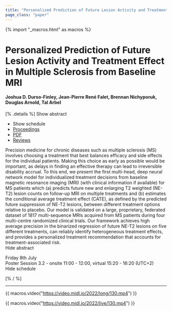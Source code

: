 ```yaml
---
title: "Personalized Prediction of Future Lesion Activity and Treatment Effect in Multiple Sclerosis from Baseline MRI"
page_class: "paper"
---
```


{% import "_macros.html" as macros %}

# Personalized Prediction of Future Lesion Activity and Treatment Effect in Multiple Sclerosis from Baseline MRI

#### Joshua D. Durso-Finley, Jean-Pierre René Falet, Brennan Nichyporuk, Douglas Arnold, Tal Arbel

[% .details %]
<a class="toggle_visibility" data-selector=".abstract" data-level="3">Show abstract</a>
- <a class="toggle_visibility" data-selector=".schedule" data-level="3">Show schedule</a>
- <a href="">Proceedings</a>
- <a href="https://openreview.net/pdf?id=Jc8lyRwRs90">PDF</a>
- <a href="https://openreview.net/forum?id=Jc8lyRwRs90">Reviews</a>

<p>
    <span class="abstract">
        Precision medicine for chronic diseases such as multiple sclerosis (MS) involves choosing a treatment that best balances efficacy and side effects for the individual patients. Making  this choice as early as possible would be important, as delays in finding an effective therapy can lead to irreversible disability accrual. To this end, we present the first multi-head, deep neural network model for individualized treatment decisions from baseline magnetic resonance imaging (MRI) (with clinical information if available) for MS patients which (a) predicts future new and enlarging T2 weighted (NE-T2) lesion counts on follow-up MRI on multiple treatments and (b) estimates the conditional average treatment effect (CATE), as defined by the predicted future suppression of NE-T2 lesions, between different treatment options relative to placebo. Our model is validated on a large, proprietary, federated dataset of 1817 multi-sequence MRIs acquired from MS patients during four multi-centre randomized clinical trials. Our framework achieves high average precision in the binarized regression of future NE-T2 lesions on five different treatments, can reliably identify heterogeneous treatment effects, and provides a personalized treatment recommendation that accounts for treatment-associated risk.
        <br>
        <span class="actions"><a class="toggle_visibility" data-level="2">Hide abstract</a></span>
    </span>
</p>

<p>
    <span class="schedule">
        Friday 8th July<br>Poster Session 3.2 - onsite 11:00 - 12:00, virtual 15:20 - 16:20 (UTC+2)
        <br>
        <span class="actions"><a class="toggle_visibility" data-level="2">Hide schedule</a></span>
    </span>
</p>

[% / %]


---
{{ macros.video("https://video.midl.io/2022/long/130.mp4") }}

{{ macros.video("https://video.midl.io/2022/live/130.mp4") }}